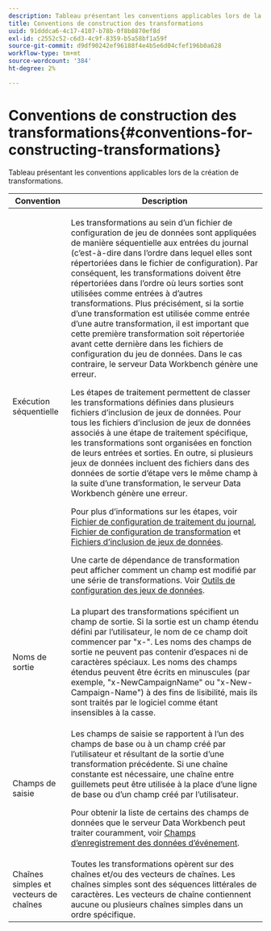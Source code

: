 ```yaml
---
description: Tableau présentant les conventions applicables lors de la création de transformations.
title: Conventions de construction des transformations
uuid: 91dddca6-4c17-4107-b78b-0f8b8870ef8d
exl-id: c2552c52-c6d3-4c9f-8359-b5a58bf1a59f
source-git-commit: d9df90242ef96188f4e4b5e6d04cfef196b0a628
workflow-type: tm+mt
source-wordcount: '384'
ht-degree: 2%

---
```


# Conventions de construction des transformations{#conventions-for-constructing-transformations}

Tableau présentant les conventions applicables lors de la création de transformations.

<table id="table_BEB0F6C416D144B5A2DD3D1A21613B21"> 
 <thead> 
  <tr> 
   <th colname="col1" class="entry"> Convention </th> 
   <th colname="col2" class="entry"> Description </th> 
  </tr> 
 </thead>
 <tbody> 
  <tr> 
   <td colname="col1"> Exécution séquentielle </td> 
   <td colname="col2"> <p>Les transformations au sein d’un fichier de configuration de jeu de données sont appliquées de manière séquentielle aux entrées du journal (c’est-à-dire dans l’ordre dans lequel elles sont répertoriées dans le fichier de configuration). Par conséquent, les transformations doivent être répertoriées dans l’ordre où leurs sorties sont utilisées comme entrées à d’autres transformations. Plus précisément, si la sortie d’une transformation est utilisée comme entrée d’une autre transformation, il est important que cette première transformation soit répertoriée avant cette dernière dans les fichiers de configuration du jeu de données. Dans le cas contraire, le serveur Data Workbench génère une erreur. </p> <p> Les étapes de traitement permettent de classer les transformations définies dans plusieurs fichiers d’inclusion de jeux de données. Pour tous les fichiers d’inclusion de jeux de données associés à une étape de traitement spécifique, les transformations sont organisées en fonction de leurs entrées et sorties. En outre, si plusieurs jeux de données incluent des fichiers dans des données de sortie d’étape vers le même champ à la suite d’une transformation, le serveur Data Workbench génère une erreur. </p> <p> Pour plus d’informations sur les étapes, voir <a href="../../../home/c-dataset-const-proc/c-log-proc-config-file/c-abt-log-proc-config-file.md"> Fichier de configuration de traitement du journal</a>, <a href="../../../home/c-dataset-const-proc/c-trans-config-file/c-abt-trans-config-file.md"> Fichier de configuration de transformation</a> et <a href="../../../home/c-dataset-const-proc/c-dataset-inc-files/c-abt-dataset-inc-files.md"> Fichiers d’inclusion de jeux de données</a>. </p> <p>Une <span class="wintitle"> carte de dépendance de transformation</span> peut afficher comment un champ est modifié par une série de transformations. Voir <a href="../../../home/c-dataset-const-proc/c-dataset-config-tools/c-dataset-config-tools.md"> Outils de configuration des jeux de données</a>. </p> </td> 
  </tr> 
  <tr> 
   <td colname="col1"> Noms de sortie </td> 
   <td colname="col2"> La plupart des transformations spécifient un champ de sortie. Si la sortie est un champ étendu défini par l’utilisateur, le nom de ce champ doit commencer par "x-". Les noms des champs de sortie ne peuvent pas contenir d’espaces ni de caractères spéciaux. Les noms des champs étendus peuvent être écrits en minuscules (par exemple, "x-NewCampaignName" ou "x-New-Campaign-Name") à des fins de lisibilité, mais ils sont traités par le logiciel comme étant insensibles à la casse. </td> 
  </tr> 
  <tr> 
   <td colname="col1"> Champs de saisie </td> 
   <td colname="col2"> <p>Les champs de saisie se rapportent à l’un des champs de base ou à un champ créé par l’utilisateur et résultant de la sortie d’une transformation précédente. Si une chaîne constante est nécessaire, une chaîne entre guillemets peut être utilisée à la place d’une ligne de base ou d’un champ créé par l’utilisateur. </p> <p> Pour obtenir la liste de certains des champs de données que le serveur Data Workbench peut traiter couramment, voir <a href="../../../home/c-dataset-const-proc/c-ev-data-rec-fields.md"> Champs d’enregistrement des données d’événement</a>. </p> </td> 
  </tr> 
  <tr> 
   <td colname="col1"> Chaînes simples et vecteurs de chaînes </td> 
   <td colname="col2"> Toutes les transformations opèrent sur des chaînes et/ou des vecteurs de chaînes. Les chaînes simples sont des séquences littérales de caractères. Les vecteurs de chaîne contiennent aucune ou plusieurs chaînes simples dans un ordre spécifique. </td> 
  </tr> 
 </tbody> 
</table>
